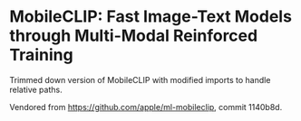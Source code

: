 # MobileCLIP: Fast Image-Text Models through Multi-Modal Reinforced Training

Trimmed down version of MobileCLIP with modified imports to handle relative paths.

Vendored from https://github.com/apple/ml-mobileclip, commit 1140b8d.
